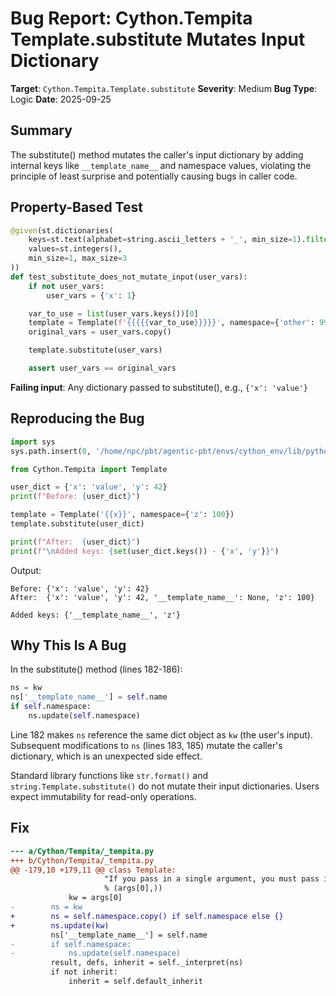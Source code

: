 # Bug Report: Cython.Tempita Template.substitute Mutates Input Dictionary

**Target**: `Cython.Tempita.Template.substitute`
**Severity**: Medium
**Bug Type**: Logic
**Date**: 2025-09-25

## Summary

The substitute() method mutates the caller's input dictionary by adding internal keys like `__template_name__` and namespace values, violating the principle of least surprise and potentially causing bugs in caller code.

## Property-Based Test

```python
@given(st.dictionaries(
    keys=st.text(alphabet=string.ascii_letters + '_', min_size=1).filter(str.isidentifier),
    values=st.integers(),
    min_size=1, max_size=3
))
def test_substitute_does_not_mutate_input(user_vars):
    if not user_vars:
        user_vars = {'x': 1}

    var_to_use = list(user_vars.keys())[0]
    template = Template(f'{{{{{var_to_use}}}}}', namespace={'other': 999})
    original_vars = user_vars.copy()

    template.substitute(user_vars)

    assert user_vars == original_vars
```

**Failing input**: Any dictionary passed to substitute(), e.g., `{'x': 'value'}`

## Reproducing the Bug

```python
import sys
sys.path.insert(0, '/home/npc/pbt/agentic-pbt/envs/cython_env/lib/python3.13/site-packages')

from Cython.Tempita import Template

user_dict = {'x': 'value', 'y': 42}
print(f"Before: {user_dict}")

template = Template('{{x}}', namespace={'z': 100})
template.substitute(user_dict)

print(f"After:  {user_dict}")
print(f"\nAdded keys: {set(user_dict.keys()) - {'x', 'y'}}")
```

Output:
```
Before: {'x': 'value', 'y': 42}
After:  {'x': 'value', 'y': 42, '__template_name__': None, 'z': 100}

Added keys: {'__template_name__', 'z'}
```

## Why This Is A Bug

In the substitute() method (lines 182-186):

```python
ns = kw
ns['__template_name__'] = self.name
if self.namespace:
    ns.update(self.namespace)
```

Line 182 makes `ns` reference the same dict object as `kw` (the user's input). Subsequent modifications to `ns` (lines 183, 185) mutate the caller's dictionary, which is an unexpected side effect.

Standard library functions like `str.format()` and `string.Template.substitute()` do not mutate their input dictionaries. Users expect immutability for read-only operations.

## Fix

```diff
--- a/Cython/Tempita/_tempita.py
+++ b/Cython/Tempita/_tempita.py
@@ -179,10 +179,11 @@ class Template:
                     "If you pass in a single argument, you must pass in a dictionary-like object (with a .items() method); you gave %r"
                     % (args[0],))
             kw = args[0]
-        ns = kw
+        ns = self.namespace.copy() if self.namespace else {}
+        ns.update(kw)
         ns['__template_name__'] = self.name
-        if self.namespace:
-            ns.update(self.namespace)
         result, defs, inherit = self._interpret(ns)
         if not inherit:
             inherit = self.default_inherit
```